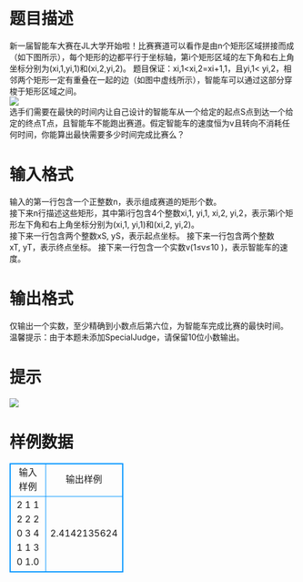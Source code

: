 # 

 
 # 题目描述 
新一届智能车大赛在JL大学开始啦！比赛赛道可以看作是由n个矩形区域拼接而成（如下图所示），每个矩形的边都平行于坐标轴，第i个矩形区域的左下角和右上角坐标分别为(xi,1,yi,1)和(xi,2,yi,2)。&nbsp;题目保证：xi,1&lt;xi,2=xi+1,1，且yi,1&lt;&nbsp;yi,2，相邻两个矩形一定有重叠在一起的边（如图中虚线所示），智能车可以通过这部分穿梭于矩形区域之间。<BR><img src="/source/joyoi/tyvj-1584/img/aHR0cDovL3d3dy5qb3lvaS5jbi9wcm9ibGVtL3R5dmotMTU4NC9Qcm9ibGVtSW1nLzE1ODQtMS5qcGc=.jpg" border=0 align=middle><BR>选手们需要在最快的时间内让自己设计的智能车从一个给定的起点S点到达一个给定的终点T点，且智能车不能跑出赛道。假定智能车的速度恒为v且转向不消耗任何时间，你能算出最快需要多少时间完成比赛么？<BR> 

 
 # 输入格式 
输入的第一行包含一个正整数n，表示组成赛道的矩形个数。&nbsp;<BR>接下来n行描述这些矩形，其中第i行包含4个整数xi,1,&nbsp;yi,1,&nbsp;xi,2,&nbsp;yi,2，表示第i个矩形左下角和右上角坐标分别为(xi,1,&nbsp;yi,1)和(xi,2,&nbsp;yi,2)。&nbsp;<BR>接下来一行包含两个整数xS,&nbsp;yS，表示起点坐标。&nbsp;接下来一行包含两个整数xT,&nbsp;yT，表示终点坐标。&nbsp;接下来一行包含一个实数v(1≤v≤10&nbsp;)，表示智能车的速度。<BR> 

 
 # 输出格式 
仅输出一个实数，至少精确到小数点后第六位，为智能车完成比赛的最快时间。<BR>温馨提示：由于本题未添加SpecialJudge，请保留10位小数输出。<BR> 

 
 # 提示 
<img src="/source/joyoi/tyvj-1584/img/aHR0cDovL3d3dy5qb3lvaS5jbi9wcm9ibGVtL3R5dmotMTU4NC9Qcm9ibGVtSW1nLzE1ODQtMi5qcGc=.jpg" border=0 align=middle><BR> 
# 样例数据
<style>
        table,table tr th, table tr td { border:1px solid #0094ff; }
        table { width: 200px; min-height: 25px; line-height: 25px; text-align: center; border-collapse: collapse;}   
    </style>
<table>
	<tr>
		<td>输入样例</td>
		<td>输出样例</td>
	</tr>
<tr><td>2
1 1 2 2
2 0 3 4
1 1
3 0
1.0
</td><td>2.4142135624
</td></tr></table>
